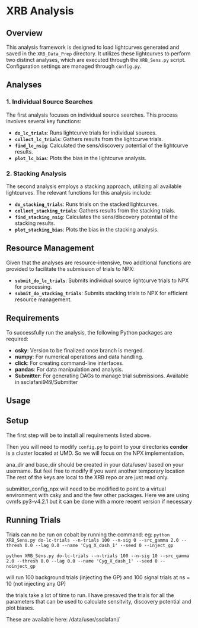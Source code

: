 # XRB Analysis

## Overview

This analysis framework is designed to load lightcurves generated and saved in the `XRB_Data_Prep` directory. It utilizes these lightcurves to perform two distinct analyses, which are executed through the `XRB_Sens.py` script. Configuration settings are managed through `config.py`.

## Analyses

### 1. Individual Source Searches

The first analysis focuses on individual source searches. This process involves several key functions:

- **`do_lc_trials`**: Runs lightcurve trials for individual sources.
- **`collect_lc_trials`**: Gathers results from the lightcurve trials.
- **`find_lc_nsig`**: Calculated the sens/discovery potential of the lightcurve results.
- **`plot_lc_bias`**: Plots the bias in the lightcurve analysis.

### 2. Stacking Analysis

The second analysis employs a stacking approach, utilizing all available lightcurves. The relevant functions for this analysis include:

- **`do_stacking_trials`**: Runs trials on the stacked lightcurves.
- **`collect_stacking_trials`**: Gathers results from the stacking trials.
- **`find_stacking_nsig`**: Calculates the sens/discovery potential of the stacking results.
- **`plot_stacking_bias`**: Plots the bias in the stacking analysis.

## Resource Management

Given that the analyses are resource-intensive, two additional functions are provided to facilitate the submission of trials to NPX:

- **`submit_do_lc_trials`**: Submits individual source lightcurve trials to NPX for processing.
- **`submit_do_stacking_trials`**: Submits stacking trials to NPX for efficient resource management.

## Requirements

To successfully run the analysis, the following Python packages are required:

- **csky**: Version to be finalized once branch is merged.
- **numpy**: For numerical operations and data handling.
- **click**: For creating command-line interfaces.
- **pandas**: For data manipulation and analysis.
- **Submitter**: For generating DAGs to manage trial submissions. Available in ssclafani949/Submitter

## Usage


## Setup
The first step will be to install all requirements listed above.

Then you will need to modify `config.py` to point to your directories
**condor** is a cluster located at UMD.  So we will focus on the NPX implementation.

ana_dir and base_dir should be created in your data/user/ based on your username.  But feel free to modify if you want another temporary location
The rest of the keys are local to the XRB repo or are just read only.

submitter_config_npx will need to be modified to point to a virtual environment with csky and and the few other packages.  Here we are using 
cvmfs py3-v4.2.1
but it can be done with a more recent version if necessary

## Running Trials

Trials can no be run on cobalt by running the command:
eg:
```python XRB_Sens.py do-lc-trials --n-trials 100 --n-sig 0 --src_gamma 2.0 --thresh 0.0 --lag 0.0 --name 'Cyg_X_dash_1' --seed 0 --inject_gp```

```python XRB_Sens.py do-lc-trials --n-trials 100 --n-sig 10 --src_gamma 2.0 --thresh 0.0 --lag 0.0 --name 'Cyg_X_dash_1' --seed 0 --noinject_gp```

will run 100 background trials (injecting the GP) and 100 signal trials at ns = 10 (not injecting any GP)

the trials take a lot of time to run.  I have presaved the trials for all the parameters that can be used to calculate sensitvity, discovery potential and plot biases.

These are available here: 
/data/user/ssclafani/
